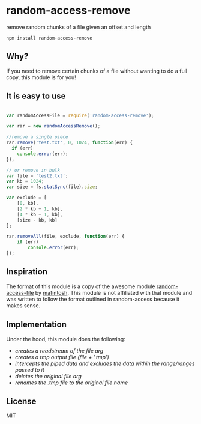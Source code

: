 # random-access-remove

remove random chunks of a file given an offset and length

	npm install random-access-remove

## Why?

If you need to remove certain chunks of a file without wanting to do a full copy, this module is for you!

## It is easy to use

``` js

var randomAccessFile = require('random-access-remove');

var rar = new randomAccessRemove();

//remove a single piece
rar.remove('test.txt', 0, 1024, function(err) {
  if (err)
    console.error(err);
});

// or remove in bulk
var file = 'test2.txt';
var kb = 1024;
var size = fs.statSync(file).size;

var exclude = [
	[0, kb],
	[2 * kb + 1, kb],
	[4 * kb + 1, kb],
	[size - kb, kb]
];

rar.removeAll(file, exclude, function(err) {
	if (err)
		console.error(err);
});

```
## Inspiration

The format of this module is a copy of the awesome module [random-access-file](https://github.com/mafintosh/random-access-file) by [mafintosh](https://github.com/mafintosh).  This module is not affiliated with that module and was written to follow the format outlined in random-access because it makes sense.

## Implementation

Under the hood, this module does the following:
- *creates a readstream of the file arg*
- *creates a tmp output file (file + '.tmp')*
- *intercepts the piped data and excludes the data within the range/ranges passed to it*
- *deletes the original file arg*
- *renames the .tmp file to the original file name*

## License

MIT
